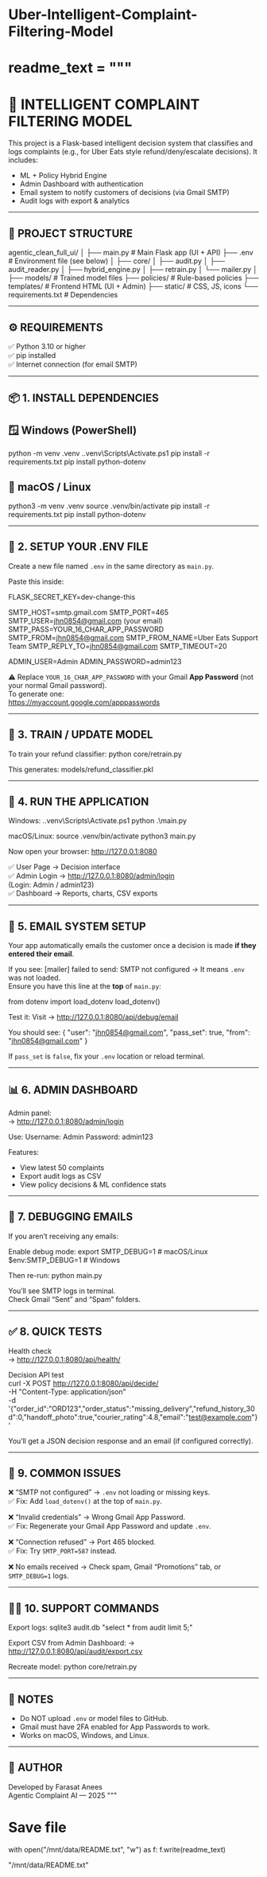 # Uber-Intelligent-Complaint-Filtering-Model

readme_text = """
===============================
🧠 INTELLIGENT COMPLAINT FILTERING MODEL
===============================

This project is a Flask-based intelligent decision system that classifies and logs complaints (e.g., for Uber Eats style refund/deny/escalate decisions). 
It includes:
- ML + Policy Hybrid Engine
- Admin Dashboard with authentication
- Email system to notify customers of decisions (via Gmail SMTP)
- Audit logs with export & analytics

-----------------------------------
📁 PROJECT STRUCTURE
-----------------------------------

agentic_clean_full_ui/
│
├── main.py                # Main Flask app (UI + API)
├── .env                   # Environment file (see below)
│
├── core/
│   ├── audit.py
│   ├── audit_reader.py
│   ├── hybrid_engine.py
│   ├── retrain.py
│   └── mailer.py
│
├── models/                # Trained model files
├── policies/              # Rule-based policies
├── templates/             # Frontend HTML (UI + Admin)
├── static/                # CSS, JS, icons
└── requirements.txt       # Dependencies

-----------------------------------
⚙️ REQUIREMENTS
-----------------------------------

✅ Python 3.10 or higher  
✅ pip installed  
✅ Internet connection (for email SMTP)

-----------------------------------
📦 1. INSTALL DEPENDENCIES
-----------------------------------

🪟 Windows (PowerShell)
-----------------------
python -m venv .venv
.\.venv\Scripts\Activate.ps1
pip install -r requirements.txt
pip install python-dotenv

🍎 macOS / Linux
----------------
python3 -m venv .venv
source .venv/bin/activate
pip install -r requirements.txt
pip install python-dotenv

-----------------------------------
🔐 2. SETUP YOUR .ENV FILE
-----------------------------------

Create a new file named `.env` in the same directory as `main.py`.

Paste this inside:

FLASK_SECRET_KEY=dev-change-this

SMTP_HOST=smtp.gmail.com
SMTP_PORT=465
SMTP_USER=jhn0854@gmail.com (your email)
SMTP_PASS=YOUR_16_CHAR_APP_PASSWORD
SMTP_FROM=jhn0854@gmail.com
SMTP_FROM_NAME=Uber Eats Support Team
SMTP_REPLY_TO=jhn0854@gmail.com
SMTP_TIMEOUT=20

ADMIN_USER=Admin
ADMIN_PASSWORD=admin123

⚠️ Replace `YOUR_16_CHAR_APP_PASSWORD` with your Gmail **App Password** (not your normal Gmail password).  
To generate one:  
https://myaccount.google.com/apppasswords

-----------------------------------
🧠 3. TRAIN / UPDATE MODEL
-----------------------------------

To train your refund classifier:
python core/retrain.py

This generates:
models/refund_classifier.pkl

-----------------------------------
🚀 4. RUN THE APPLICATION
-----------------------------------

Windows:
.\.venv\Scripts\Activate.ps1
python .\main.py

macOS/Linux:
source .venv/bin/activate
python3 main.py

Now open your browser:
http://127.0.0.1:8080

✅ User Page → Decision interface  
✅ Admin Login → http://127.0.0.1:8080/admin/login  
(Login: Admin / admin123)  
✅ Dashboard → Reports, charts, CSV exports

-----------------------------------
📧 5. EMAIL SYSTEM SETUP
-----------------------------------

Your app automatically emails the customer once a decision is made **if they entered their email**.

If you see:
[mailer] failed to send: SMTP not configured
→ It means `.env` was not loaded.  
Ensure you have this line at the **top** of `main.py`:

from dotenv import load_dotenv
load_dotenv()

Test it:
Visit → http://127.0.0.1:8080/api/debug/email

You should see:
{
  "user": "jhn0854@gmail.com",
  "pass_set": true,
  "from": "jhn0854@gmail.com"
}

If `pass_set` is `false`, fix your `.env` location or reload terminal.

-----------------------------------
📊 6. ADMIN DASHBOARD
-----------------------------------

Admin panel:  
→ http://127.0.0.1:8080/admin/login

Use:
Username: Admin
Password: admin123

Features:
- View latest 50 complaints
- Export audit logs as CSV
- View policy decisions & ML confidence stats

-----------------------------------
🧰 7. DEBUGGING EMAILS
-----------------------------------

If you aren’t receiving any emails:

Enable debug mode:
export SMTP_DEBUG=1     # macOS/Linux
$env:SMTP_DEBUG=1       # Windows

Then re-run:
python main.py

You’ll see SMTP logs in terminal.  
Check Gmail “Sent” and “Spam” folders.

-----------------------------------
✅ 8. QUICK TESTS
-----------------------------------

Health check  
→ http://127.0.0.1:8080/api/health/

Decision API test  
curl -X POST http://127.0.0.1:8080/api/decide/ \
  -H "Content-Type: application/json" \
  -d '{"order_id":"ORD123","order_status":"missing_delivery","refund_history_30d":0,"handoff_photo":true,"courier_rating":4.8,"email":"test@example.com"}'

You’ll get a JSON decision response and an email (if configured correctly).

-----------------------------------
🧠 9. COMMON ISSUES
-----------------------------------

❌ “SMTP not configured” → `.env` not loading or missing keys.  
✅ Fix: Add `load_dotenv()` at the top of `main.py`.

❌ “Invalid credentials” → Wrong Gmail App Password.  
✅ Fix: Regenerate your Gmail App Password and update `.env`.

❌ “Connection refused” → Port 465 blocked.  
✅ Fix: Try `SMTP_PORT=587` instead.

❌ No emails received → Check spam, Gmail “Promotions” tab, or `SMTP_DEBUG=1` logs.

-----------------------------------
👨‍💻 10. SUPPORT COMMANDS
-----------------------------------

Export logs:
sqlite3 audit.db "select * from audit limit 5;"

Export CSV from Admin Dashboard:
→ http://127.0.0.1:8080/api/audit/export.csv

Recreate model:
python core/retrain.py

-----------------------------------
🚧 NOTES
-----------------------------------
- Do NOT upload `.env` or model files to GitHub.
- Gmail must have 2FA enabled for App Passwords to work.
- Works on macOS, Windows, and Linux.

-----------------------------------
🧠 AUTHOR
-----------------------------------
Developed by Farasat Anees  
Agentic Complaint AI — 2025
"""

# Save file
with open("/mnt/data/README.txt", "w") as f:
    f.write(readme_text)

"/mnt/data/README.txt"
